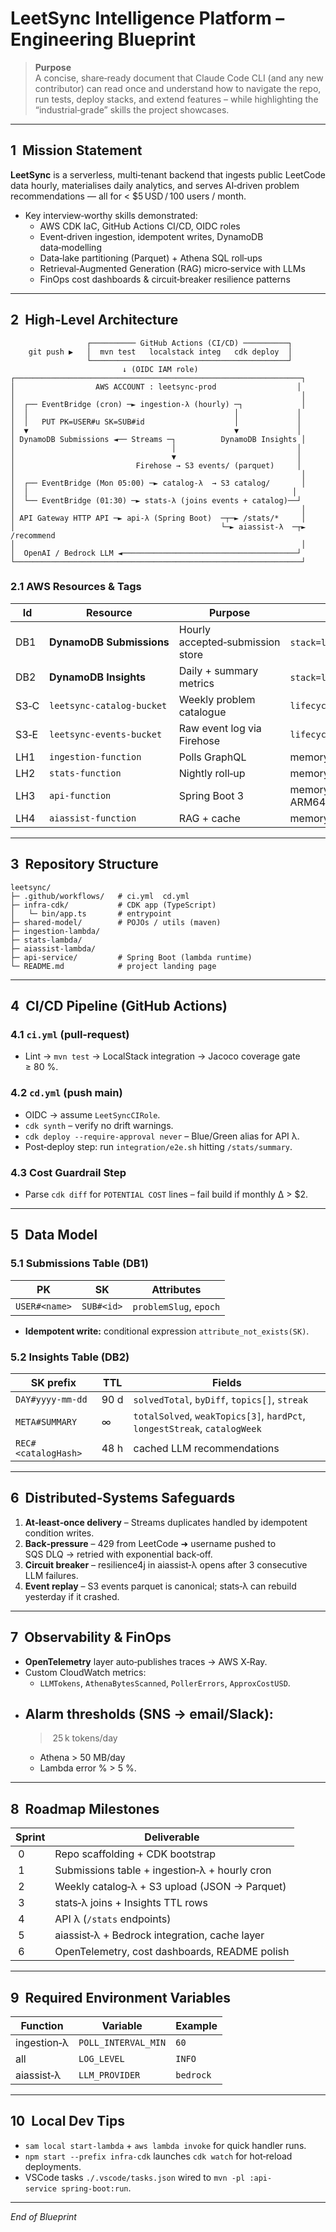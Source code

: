 # LeetSync Intelligence Platform – Engineering Blueprint

> **Purpose**\
> A concise, share‑ready document that Claude Code CLI (and any new contributor) can read once and understand how to navigate the repo, run tests, deploy stacks, and extend features – while highlighting the “industrial‑grade” skills the project showcases.

---

## 1  Mission Statement

**LeetSync** is a serverless, multi‑tenant backend that ingests public LeetCode data hourly, materialises daily analytics, and serves AI‑driven problem recommendations — all for < \$5 USD / 100 users / month.

- Key interview‑worthy skills demonstrated:
  - AWS CDK IaC, GitHub Actions CI/CD, OIDC roles
  - Event‑driven ingestion, idempotent writes, DynamoDB data‑modelling
  - Data‑lake partitioning (Parquet) + Athena SQL roll‑ups
  - Retrieval‑Augmented Generation (RAG) micro‑service with LLMs
  - FinOps cost dashboards & circuit‑breaker resilience patterns

---

## 2  High‑Level Architecture

```
                 ┌────────── GitHub Actions (CI/CD) ──────────┐
    git push ▶   │  mvn test   localstack integ   cdk deploy  │
                 └────────────────────────────────────────────┘
                         ↓ (OIDC IAM role)
┌────────────────────────────────────────────────────────────────┐
│                  AWS ACCOUNT : leetsync‑prod                  │
│                                                                │
│  ┌── EventBridge (cron) ─► ingestion‑λ (hourly) ─┐             │
│  │                                              │             │
│  │   PUT PK=USER#u SK=SUB#id                    │             │
│  ▼                                              ▼             │
│ DynamoDB Submissions ◄── Streams ─┐          DynamoDB Insights │
│                                   │                           │
│                                   ▼                           │
│                           Firehose → S3 events/ (parquet)     │
│                                                                │
│  ┌── EventBridge (Mon 05:00) ─► catalog‑λ  → S3 catalog/       │
│  │                                                           │
│  └── EventBridge (01:30) ─► stats‑λ (joins events + catalog)──┘
│                                                                │
│ API Gateway HTTP API ─► api‑λ (Spring Boot)  ─┬─► /stats/*     │
│                                              └─► aiassist‑λ  ─┬► /recommend
│                                                                │
│  OpenAI / Bedrock LLM ◄───────────────────────────────────────┘
└────────────────────────────────────────────────────────────────┘
```

### 2.1  AWS Resources & Tags

| Id   | Resource                  | Purpose                          | Key Tags                     |
| ---- | ------------------------- | -------------------------------- | ---------------------------- |
| DB1  | **DynamoDB Submissions**  | Hourly accepted‑submission store | `stack=leetsync`,`tier=data` |
| DB2  | **DynamoDB Insights**     | Daily + summary metrics          | `stack=leetsync`,`tier=data` |
| S3‑C | `leetsync‑catalog‑bucket` | Weekly problem catalogue         | `lifecycle=365d-ia`          |
| S3‑E | `leetsync‑events‑bucket`  | Raw event log via Firehose       | `lifecycle=425d-glacier`     |
| LH1  | `ingestion‑function`      | Polls GraphQL                    | memory 256 MB                |
| LH2  | `stats‑function`          | Nightly roll‑up                  | memory 512 MB                |
| LH3  | `api‑function`            | Spring Boot 3                    | memory 1024 MB, ARM64        |
| LH4  | `aiassist‑function`       | RAG + cache                      | memory 512 MB                |

---

## 3  Repository Structure

```
leetsync/
├─ .github/workflows/   # ci.yml  cd.yml
├─ infra-cdk/           # CDK app (TypeScript)
│   └─ bin/app.ts       # entrypoint
├─ shared-model/        # POJOs / utils (maven)
├─ ingestion-lambda/
├─ stats-lambda/
├─ aiassist-lambda/
├─ api-service/         # Spring Boot (lambda runtime)
└─ README.md            # project landing page
```

---

## 4  CI/CD Pipeline (GitHub Actions)

### 4.1  `ci.yml` (pull‑request)

- Lint → `mvn test` → LocalStack integration → Jacoco coverage gate ≥ 80 %.

### 4.2  `cd.yml` (push main)

- OIDC → assume `LeetSyncCIRole`.
- `cdk synth` – verify no drift warnings.
- `cdk deploy --require-approval never` – Blue/Green alias for API λ.
- Post‑deploy step: run `integration/e2e.sh` hitting `/stats/summary`.

### 4.3  Cost Guardrail Step

- Parse `cdk diff` for `POTENTIAL COST` lines – fail build if monthly Δ > \$2.

---

## 5  Data Model

### 5.1  Submissions Table (DB1)

| PK            | SK         | Attributes             |
| ------------- | ---------- | ---------------------- |
| `USER#<name>` | `SUB#<id>` | `problemSlug`, `epoch` |

- **Idempotent write:** conditional expression `attribute_not_exists(SK)`.

### 5.2  Insights Table (DB2)

| SK prefix           | TTL  | Fields                                                                    |
| ------------------- | ---- | ------------------------------------------------------------------------- |
| `DAY#yyyy-mm-dd`    | 90 d | `solvedTotal`, `byDiff`, `topics[]`, `streak`                             |
| `META#SUMMARY`      | ∞    | `totalSolved`, `weakTopics[3]`, `hardPct`, `longestStreak`, `catalogWeek` |
| `REC#<catalogHash>` | 48 h | cached LLM recommendations                                                |

---

## 6  Distributed‑Systems Safeguards

1. **At‑least‑once delivery** – Streams duplicates handled by idempotent condition writes.
2. **Back‑pressure** – 429 from LeetCode ➜ username pushed to SQS DLQ → retried with exponential back‑off.
3. **Circuit breaker** – resilience4j in aiassist‑λ opens after 3 consecutive LLM failures.
4. **Event replay** – S3 events parquet is canonical; stats‑λ can rebuild yesterday if it crashed.

---

## 7  Observability & FinOps

- **OpenTelemetry** layer auto‑publishes traces → AWS X‑Ray.
- Custom CloudWatch metrics:
  - `LLMTokens`, `AthenaBytesScanned`, `PollerErrors`, `ApproxCostUSD`.
- Alarm thresholds (SNS → email/Slack):
  -
    >  25 k tokens/day
  - Athena > 50 MB/day
  - Lambda error % > 5 %.

---

## 8  Roadmap Milestones

| Sprint | Deliverable                                   |
| ------ | --------------------------------------------- |
|  0     | Repo scaffolding + CDK bootstrap              |
|  1     | Submissions table + ingestion‑λ + hourly cron |
|  2     | Weekly catalog‑λ + S3 upload (JSON → Parquet) |
|  3     | stats‑λ joins + Insights TTL rows             |
|  4     | API λ (`/stats` endpoints)                    |
|  5     | aiassist‑λ + Bedrock integration, cache layer |
|  6     | OpenTelemetry, cost dashboards, README polish |

---

## 9  Required Environment Variables

| Function    | Variable            | Example   |
| ----------- | ------------------- | --------- |
| ingestion‑λ | `POLL_INTERVAL_MIN` | `60`      |
| all         | `LOG_LEVEL`         | `INFO`    |
| aiassist‑λ  | `LLM_PROVIDER`      | `bedrock` |

---

## 10  Local Dev Tips

- `sam local start-lambda` + `aws lambda invoke` for quick handler runs.
- `npm start --prefix infra-cdk` launches `cdk watch` for hot‑reload deployments.
- VSCode tasks `./.vscode/tasks.json` wired to `mvn -pl :api-service spring-boot:run`.

---

*End of Blueprint*

